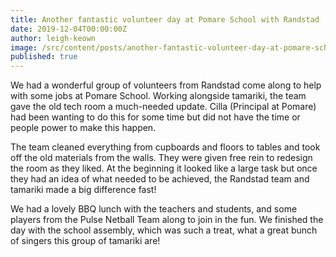 ```yaml
---
title: Another fantastic volunteer day at Pomare School with Randstad
date: 2019-12-04T00:00:00Z
author: leigh-keown
image: /src/content/posts/another-fantastic-volunteer-day-at-pomare-school-with-randstad.jpg
published: true
---
```


We had a wonderful group of volunteers from Randstad come along to help with some jobs at Pomare School. Working alongside tamariki, the team gave the old tech room a much-needed update. Cilla (Principal at Pomare) had been wanting to do this for some time but did not have the time or people power to make this happen.

The team cleaned everything from cupboards and floors to tables and took off the old materials from the walls. They were given free rein to redesign the room as they liked. At the beginning it looked like a large task but once they had an idea of what needed to be achieved, the Randstad team and tamariki made a big difference fast!

We had a lovely BBQ lunch with the teachers and students, and some players from the Pulse Netball Team along to join in the fun. We finished the day with the school assembly, which was such a treat, what a great bunch of singers this group of tamariki are!

